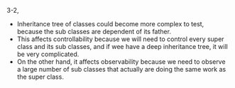 3-2,

- Inheritance tree of classes could become more complex to test, because the sub classes are dependent of its father.
- This affects controllability because we will need to control every super class and its sub classes, 
and if wee have a deep inheritance tree, it will be very complicated.
- On the other hand, it affects observability 
because we need to observe a large number of sub classes that actually are doing the same work as the super class.
